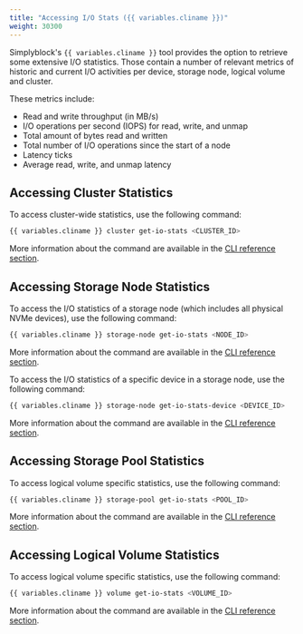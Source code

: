 ```yaml
---
title: "Accessing I/O Stats ({{ variables.cliname }})"
weight: 30300
---
```


Simplyblock's `{{ variables.cliname }}` tool provides the option to retrieve some extensive I/O statistics. Those contain a number of
relevant metrics of historic and current I/O activities per device, storage node, logical volume and cluster.

These metrics include:

- Read and write throughput (in MB/s)
- I/O operations per second (IOPS) for read, write, and unmap
- Total amount of bytes read and written
- Total number of I/O operations since the start of a node
- Latency ticks
- Average read, write, and unmap latency

## Accessing Cluster Statistics

To access cluster-wide statistics, use the following command:

```bash title="Accessing cluster-wide I/O statistics"
{{ variables.cliname }} cluster get-io-stats <CLUSTER_ID>
```

More information about the command are available in the
[CLI reference section](../../reference/cli/cluster.md#gets-a-clusters-io-statistics).

## Accessing Storage Node Statistics

To access the I/O statistics of a storage node (which includes all physical NVMe devices), use the following command:

```bash title="Accessing storage node I/O statistics"
{{ variables.cliname }} storage-node get-io-stats <NODE_ID>
```

More information about the command are available in the
[CLI reference section](../../reference/cli/storage-node.md#gets-storage-node-io-statistics).

To access the I/O statistics of a specific device in a storage node, use the following command:

```bash title="Accessing storage node device I/O statistics"
{{ variables.cliname }} storage-node get-io-stats-device <DEVICE_ID>
```

More information about the command are available in the
[CLI reference section](../../reference/cli/storage-node.md#gets-a-devices-io-statistics).

## Accessing Storage Pool Statistics

To access logical volume specific statistics, use the following command:

```bash title="Accessing storage pool I/O statistics"
{{ variables.cliname }} storage-pool get-io-stats <POOL_ID>
```

More information about the command are available in the
[CLI reference section](../../reference/cli/storage-pool.md#gets-a-storage-pools-io-statistics).

## Accessing Logical Volume Statistics

To access logical volume specific statistics, use the following command:

```bash title="Accessing logical volume I/O statistics"
{{ variables.cliname }} volume get-io-stats <VOLUME_ID>
```

More information about the command are available in the
[CLI reference section](../../reference/cli/volume.md#gets-a-logical-volumes-io-statistics).
